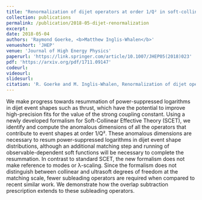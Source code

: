 ```yaml
---
title: "Renormalization of dijet operators at order 1/Q² in soft-collinear effective theory"
collection: publications
permalink: /publication/2018-05-dijet-renormalization
excerpt: 
date: 2018-05-04
authors: 'Raymond Goerke, <b>Matthew Inglis-Whalen</b>'
venueshort: 'JHEP'
venue: 'Journal of High Energy Physics'
paperurl: 'https://link.springer.com/article/10.1007/JHEP05(2018)023'
pdf: 'https://arxiv.org/pdf/1711.09147'
codeurl:
videourl:
slidesurl:
citation: 'R. Goerke and M. Inglis-Whalen, Renormalization of dijet operators at order 1/Q² in soft-collinear effective theory, JHEP 05 (2018) 023, [1711.09147]'
---
```

We make progress towards resummation of power-suppressed logarithms in dijet event shapes such as thrust, which have the potential to improve high-precision fits for the value of the strong coupling constant. Using a newly developed formalism for Soft-Collinear Effective Theory (SCET), we identify and compute the anomalous dimensions of all the operators that contribute to event shapes at order 1/Q². These anomalous dimensions are necessary to resum power-suppressed logarithms in dijet event shape distributions, although an additional matching step and running of observable-dependent soft functions will be necessary to complete the resummation. In contrast to standard SCET, the new formalism does not make reference to modes or λ-scaling. Since the formalism does not distinguish between collinear and ultrasoft degrees of freedom at the matching scale, fewer subleading operators are required when compared to recent similar work. We demonstrate how the overlap subtraction prescription extends to these subleading operators.